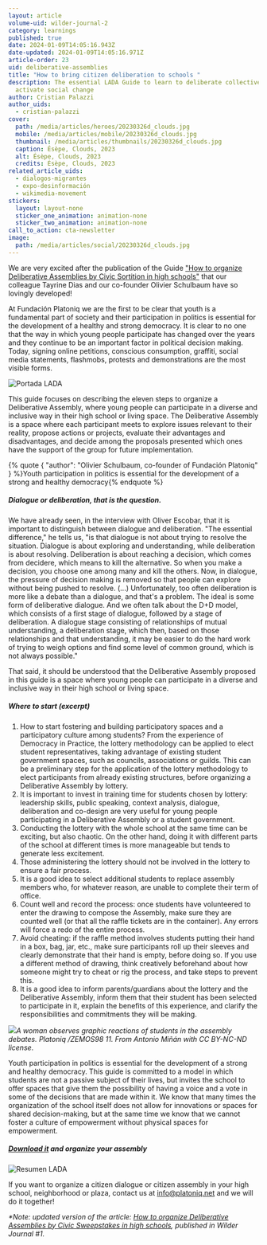 ```yaml
---
layout: article
volume-uid: wilder-journal-2
category: learnings
published: true
date: 2024-01-09T14:05:16.943Z
date-updated: 2024-01-09T14:05:16.971Z
article-order: 23
uid: deliberative-assemblies
title: "How to bring citizen deliberation to schools "
description: The essential LADA Guide to learn to deliberate collectively and
  activate social change
author: Cristian Palazzi
author_uids:
  - cristian-palazzi
cover:
  path: /media/articles/heroes/20230326d_clouds.jpg
  mobile: /media/articles/mobile/20230326d_clouds.jpg
  thumbnail: /media/articles/thumbnails/20230326d_clouds.jpg
  caption: Ésèpe, Clouds, 2023
  alt: Ésèpe, Clouds, 2023
  credits: Ésèpe, Clouds, 2023
related_article_uids:
  - dialogos-migrantes
  - expo-desinformación
  - wikimedia-movement
stickers:
  layout: layout-none
  sticker_one_animation: animation-none
  sticker_two_animation: animation-none
call_to_action: cta-newsletter
image:
  path: /media/articles/social/20230326d_clouds.jpg
---
```

We are very excited after the publication of the Guide ["How to organize Deliberative Assemblies by Civic Sortition in high schools"](https://laaventuradeaprender.intef.es/wp-content/uploads/2023/07/60_22_RED_LADA_Como-hacer-asambleas-deliberativas-R3.pdf) that our colleague Tayrine Dias and our co-founder Olivier Schulbaum have so lovingly developed!

At Fundación Platoniq we are the first to be clear that youth is a fundamental part of society and their participation in politics is essential for the development of a healthy and strong democracy. It is clear to no one that the way in which young people participate has changed over the years and they continue to be an important factor in political decision making. Today, signing online petitions, conscious consumption, graffiti, social media statements, flashmobs, protests and demonstrations are the most visible forms.

![](https://lh7-us.googleusercontent.com/x32Hm1xTpJUhI9DBYAUPEV3n0e4Eci4bxPyDYi6QgP6qC2Ro-DIILGRgw4W4EtLdB_7-uby5dDRRvS_BE7Sfd7vFPgGstLManFHNwVmnDk_MYYWhPH1oo2RDScVqAwbmGFbnqnWaUE9IuzVteKZbQhA "Portada LADA")

This guide focuses on describing the eleven steps to organize a Deliberative Assembly, where young people can participate in a diverse and inclusive way in their high school or living space. The Deliberative Assembly is a space where each participant meets to explore issues relevant to their reality, propose actions or projects, evaluate their advantages and disadvantages, and decide among the proposals presented which ones have the support of the group for future implementation.

{% quote { "author": "Olivier Schulbaum, co-founder of Fundación Platoniq" } %}Youth participation in politics is essential for the development of a strong and healthy democracy{% endquote %}

##### Dialogue or deliberation, that is the question.

We have already seen, in the interview with Oliver Escobar, that it is important to distinguish between dialogue and deliberation. "The essential difference," he tells us, "is that dialogue is not about trying to resolve the situation. Dialogue is about exploring and understanding, while deliberation is about resolving. Deliberation is about reaching a decision, which comes from decidere, which means to kill the alternative. So when you make a decision, you choose one among many and kill the others. Now, in dialogue, the pressure of decision making is removed so that people can explore without being pushed to resolve. (...) Unfortunately, too often deliberation is more like a debate than a dialogue, and that's a problem. The ideal is some form of deliberative dialogue. And we often talk about the D+D model, which consists of a first stage of dialogue, followed by a stage of deliberation. A dialogue stage consisting of relationships of mutual understanding, a deliberation stage, which then, based on those relationships and that understanding, it may be easier to do the hard work of trying to weigh options and find some level of common ground, which is not always possible."

That said, it should be understood that the Deliberative Assembly proposed in this guide is a space where young people can participate in a diverse and inclusive way in their high school or living space.

##### Where to start (excerpt)

1. How to start fostering and building participatory spaces and a participatory culture among students? From the experience of Democracy in Practice, the lottery methodology can be applied to elect student representatives, taking advantage of existing student government spaces, such as councils, associations or guilds. This can be a preliminary step for the application of the lottery methodology to elect participants from already existing structures, before organizing a Deliberative Assembly by lottery.
2. It is important to invest in training time for students chosen by lottery: leadership skills, public speaking, context analysis, dialogue, deliberation and co-design are very useful for young people participating in a Deliberative Assembly or a student government. 
3. Conducting the lottery with the whole school at the same time can be exciting, but also chaotic. On the other hand, doing it with different parts of the school at different times is more manageable but tends to generate less excitement.
4. Those administering the lottery should not be involved in the lottery to ensure a fair process.
5. It is a good idea to select additional students to replace assembly members who, for whatever reason, are unable to complete their term of office.
6. Count well and record the process: once students have volunteered to enter the drawing to compose the Assembly, make sure they are counted well (or that all the raffle tickets are in the container). Any errors will force a redo of the entire process.
7. Avoid cheating: if the raffle method involves students putting their hand in a box, bag, jar, etc., make sure participants roll up their sleeves and clearly demonstrate that their hand is empty, before doing so. If you use a different method of drawing, think creatively beforehand about how someone might try to cheat or rig the process, and take steps to prevent this.
8. It is a good idea to inform parents/guardians about the lottery and the Deliberative Assembly, inform them that their student has been selected to participate in it, explain the benefits of this experience, and clarify the responsibilities and commitments they will be making.

![](https://lh7-us.googleusercontent.com/M9gVIK9KlQTNxlxU7XXwdfyrlfRAcFIGjeyCeyxy8r3-A8LtFirUOYcac18txthTxbp-a5JWY7eCmnGeUI1W72WQ4HQO-iO8jzTF_dG-V03ambti7dGBgTM320-V8UZIteRSh6yzvIek0GIMrplHMJo)*A woman observes graphic reactions of students in the assembly debates. Platoniq /ZEMOS98 11. From Antonio Miñán with CC BY-NC-ND license*.

Youth participation in politics is essential for the development of a strong and healthy democracy. This guide is committed to a model in which students are not a passive subject of their lives, but invites the school to offer spaces that give them the possibility of having a voice and a vote in some of the decisions that are made within it. We know that many times the organization of the school itself does not allow for innovations or spaces for shared decision-making, but at the same time we know that we cannot foster a culture of empowerment without physical spaces for empowerment.

##### [Download it](https://laaventuradeaprender.intef.es/wp-content/uploads/2023/07/60_22_RED_LADA_Como-hacer-asambleas-deliberativas-R3.pdf) and organize your assembly

![](https://lh7-us.googleusercontent.com/n1bB31f8lvxIyUjhvOMpyA_yQumPtESKPmXB5LM1EZ3fcVgUfoveZ6_zyuZEyu16vUOqv0f2XHn5bkZ-eex_XtjYhw9Aq-cCr_s0cg7lVhTC6yhCq7fM7C710dlT4D236IOQQ0-jmx8GL5vHZNf5VAA "Resumen LADA")

If you want to organize a citizen dialogue or citizen assembly in your high school, neighborhood or plaza, contact us at info@platoniq.net and we will do it together!

*\*Note: updated version of the article: [How to organize Deliberative Assemblies by Civic Sweepstakes in high schools](https://journal.platoniq.net/en/wilder-journal-1/learnings/deliberative-assemblies/), published in Wilder Journal #1.*
